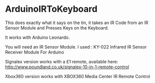 # ArduinoIRToKeyboard

This does exactly what it says on the tin, it takes an IR Code from an IR Sensor Module and Presses Keys on the Keyboard.  

It works with Arduino Leonardo.

You will need an IR Sensor Module.  I used : KY-022 Infrared IR Sensor Receiver Module For Arduino

Signalex version works with a £1 remote, available here:
http://www.poundland.co.uk/signalex-10-in-1-remote-control

Xbox360 version works with XBOX360 Media Center IR Remote Control

